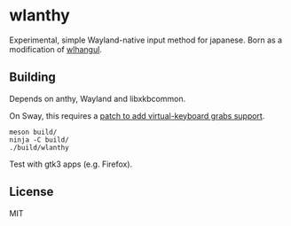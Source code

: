# wlanthy

Experimental, simple Wayland-native input method for japanese.
Born as a modification of [wlhangul].

## Building

Depends on anthy, Wayland and libxkbcommon.

On Sway, this requires a [patch to add virtual-keyboard grabs
support][sway-keyboard-grab].

    meson build/
    ninja -C build/
    ./build/wlanthy

Test with gtk3 apps (e.g. Firefox).

## License

MIT

[wlhangul]: https://github.com/emersion/wlhangul
[sway-keyboard-grab]: https://github.com/swaywm/sway/pull/4932

